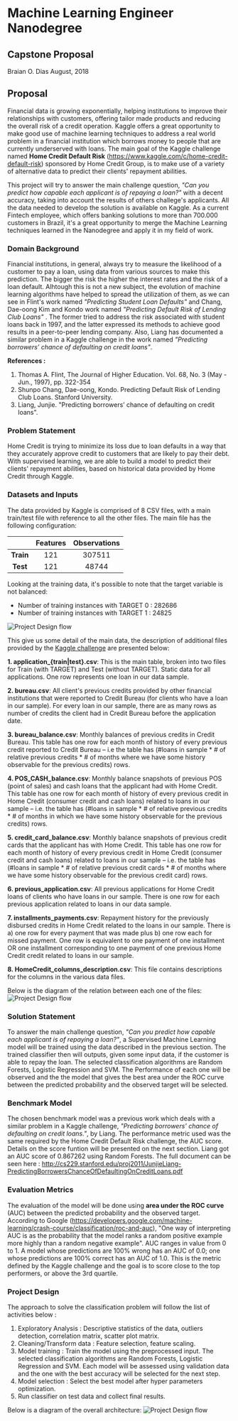 # Machine Learning Engineer Nanodegree
## Capstone Proposal
Braian O. Dias
August, 2018

## Proposal
Financial data is growing exponentially, helping institutions to improve their relationships with customers, offering tailor made products and reducing the overall risk of a credit operation. Kaggle offers a great opportunity to make good use of machine learning techniques to address a real world problem in a financial institution which borrows money to people that are currently underserved with loans. The main goal of the Kaggle challenge named **Home Credit Default Risk** (https://www.kaggle.com/c/home-credit-default-risk) sponsored by Home Credit Group, is to make use of a variety of alternative data to predict their clients' repayment abilities.

This project will try to answer the main challenge question, *"Can you predict how capable each applicant is of repaying a loan?"* with a decent accuracy, taking into account the results of others challege's applicants. All the data needed to develop the solution is available on Kaggle. As a current Fintech employee, which offers banking solutions to more than 700.000 customers in Brazil, it's a great opportunity to merge the Machine Learning techniques learned in the Nanodegree and apply it in my field of work.

### Domain Background

Financial institutions, in general, always try to measure the likelihood of a customer to pay a loan, using data from various sources to make this prediction. The bigger the risk the higher the interest rates and the risk of a loan default.
Alhtough this is not a new subject, the evolution of machine learning algorithms have helped to spread the utilization of them, as we can see in Flint's work named *"Predicting Student Loan Defaults"* and Chang, Dae-oong Kim and Kondo work named *"Predicting Default Risk of Lending Club Loans"* . The former tried to address the risk associated with student loans back in 1997, and the latter expressed its methods to achieve good results in a peer-to-peer lending company. Also, Liang has documented a similar problem in a Kaggle challenge in the work named *"Predicting borrowers’ chance of defaulting on credit loans"*.

**References :**

1. Thomas A. Flint, The Journal of Higher Education. Vol. 68, No. 3 (May - Jun., 1997), pp. 322-354
2. Shunpo Chang, Dae-oong, Kondo. Predicting Default Risk of Lending Club Loans. Stanford University.
3. Liang, Junjie. "Predicting borrowers’ chance of defaulting
on credit loans".

### Problem Statement

Home Credit is trying to minimize its loss due to loan defaults in a way that they accurately approve credit to customers that are likely to pay their debt. With supervised learning, we are able to build a model to predict their clients' repayment abilities, based on historical data provided by Home Credit through Kaggle.

### Datasets and Inputs

The data provided by Kaggle is comprised of 8 CSV files, with a main train/test file with reference to all the other files. The main file has the following configuration:

|       | Features | Observations |
| :---: | :---------------: | :---------------------: |
| **Train** |    121            |        307511           |
| **Test**  |    121            |        48744            |

Looking at the training data, it's possible to note that the target variable is not balanced:

* Number of training instances with TARGET 0 : 282686
* Number of training instances with TARGET 1 : 24825

![Project Design flow](home_credit/images/target_var_dist.png)

This give us some detail of the main data, the description of additional files provided by the [Kaggle challenge](https://www.kaggle.com/c/home-credit-default-risk/data) are presented below:

**1. application_{train|test}.csv**:
This is the main table, broken into two files for Train (with TARGET) and Test (without TARGET).
Static data for all applications. One row represents one loan in our data sample.

**2. bureau.csv**:
All client's previous credits provided by other financial institutions that were reported to Credit Bureau (for clients who have a loan in our sample).
For every loan in our sample, there are as many rows as number of credits the client had in Credit Bureau before the application date.

**3. bureau_balance.csv**:
Monthly balances of previous credits in Credit Bureau.
This table has one row for each month of history of every previous credit reported to Credit Bureau – i.e the table has (#loans in sample * # of relative previous credits * # of months where we have some history observable for the previous credits) rows.

**4. POS_CASH_balance.csv**:
Monthly balance snapshots of previous POS (point of sales) and cash loans that the applicant had with Home Credit.
This table has one row for each month of history of every previous credit in Home Credit (consumer credit and cash loans) related to loans in our sample – i.e. the table has (#loans in sample * # of relative previous credits * # of months in which we have some history observable for the previous credits) rows.

**5. credit_card_balance.csv**:
Monthly balance snapshots of previous credit cards that the applicant has with Home Credit.
This table has one row for each month of history of every previous credit in Home Credit (consumer credit and cash loans) related to loans in our sample – i.e. the table has (#loans in sample * # of relative previous credit cards * # of months where we have some history observable for the previous credit card) rows.

**6. previous_application.csv**:
All previous applications for Home Credit loans of clients who have loans in our sample.
There is one row for each previous application related to loans in our data sample.

**7. installments_payments.csv**:
Repayment history for the previously disbursed credits in Home Credit related to the loans in our sample.
There is a) one row for every payment that was made plus b) one row each for missed payment.
One row is equivalent to one payment of one installment OR one installment corresponding to one payment of one previous Home Credit credit related to loans in our sample.

**8. HomeCredit_columns_description.csv**:
This file contains descriptions for the columns in the various data files.

Below is the diagram of the relation between each one of the files:
![Project Design flow](home_credit/images/home_credit_data.png)

### Solution Statement

To answer the main challenge question, *"Can you predict how capable each applicant is of repaying a loan?"*, a Supervised Machine Learning model will be trained using the data described in the previous section. The trained classifier then will outputs, given some input data, if the customer is able to repay the loan.
The selected classification algorithms are Random Forests, Logistic Regression and SVM. The Performance of each one will be observed and the the model that gives the best area under the ROC curve between the predicted probability and the observed target will be selected.

### Benchmark Model

The chosen benchmark model was a previous work which deals with a similar problem in a Kaggle challenge, *"Predicting borrowers’ chance of defaulting on credit loans."*, by Liang. The performance metric used was the same required by the Home Credit Default Risk challenge, the AUC score. Details on the score funtion will be presented on the next section. Liang got an AUC score of 0.867262 using Random Forests. The full document can be seen here : http://cs229.stanford.edu/proj2011/JunjieLiang-PredictingBorrowersChanceOfDefaultingOnCreditLoans.pdf


### Evaluation Metrics

The evaluation of the model will be done using **area under the ROC curve** (AUC) between the predicted probability and the observed target.
According to Google (https://developers.google.com/machine-learning/crash-course/classification/roc-and-auc), "One way of interpreting AUC is as the probability that the model ranks a random positive example more highly than a random negative example".
AUC ranges in value from 0 to 1. A model whose predictions are 100% wrong has an AUC of 0.0; one whose predictions are 100% correct has an AUC of 1.0.
This is the metric defined by the Kaggle challenge and the goal is to score close to the top performers, or above the 3rd quartile.

### Project Design

The approach to solve the classification problem will follow the list of activities below :
1. Exploratory Analysis : Descriptive statistics of the data, outliers detection, correlation matrix, scatter plot matrix.
2. Cleaning/Transform data : Feature selection, feature scaling.
3. Model training : Train the model using the preprocessed input. The selected classification algorithms are Random Forests, Logistic Regression and SVM. Each model will be assessed using validation data and the one with the best accuracy will be selected for the next step.
4. Model selection : Select the best model after hyper parameters optimization.
5. Run classifier on test data and collect final results.

Below is a diagram of the overall architecture:
![Project Design flow](home_credit/images/project_design.png)

